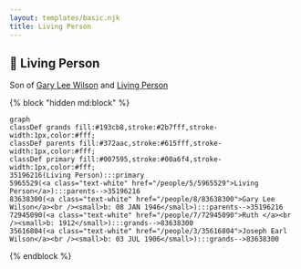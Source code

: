 ```yaml
---
layout: templates/basic.njk
title: Living Person
---
```

## 🔵 Living Person

Son of [Gary Lee Wilson](/people/8/83638300) and [Living Person](/people/5/5965529)

{% block "hidden md:block" %}
```mermaid
graph
classDef grands fill:#193cb8,stroke:#2b7fff,stroke-width:1px,color:#fff;
classDef parents fill:#372aac,stroke:#615fff,stroke-width:1px,color:#fff;
classDef primary fill:#007595,stroke:#00a6f4,stroke-width:1px,color:#fff;
35196216(Living Person):::primary
5965529(<a class="text-white" href="/people/5/5965529">Living Person</a>):::parents-->35196216
83638300(<a class="text-white" href="/people/8/83638300">Gary Lee Wilson</a><br /><small>b: 08 JAN 1946</small>):::parents-->35196216
72945090(<a class="text-white" href="/people/7/72945090">Ruth </a><br /><small>b: 1912</small>):::grands-->83638300
35616804(<a class="text-white" href="/people/3/35616804">Joseph Earl Wilson</a><br /><small>b: 03 JUL 1906</small>):::grands-->83638300
```
{% endblock %}

